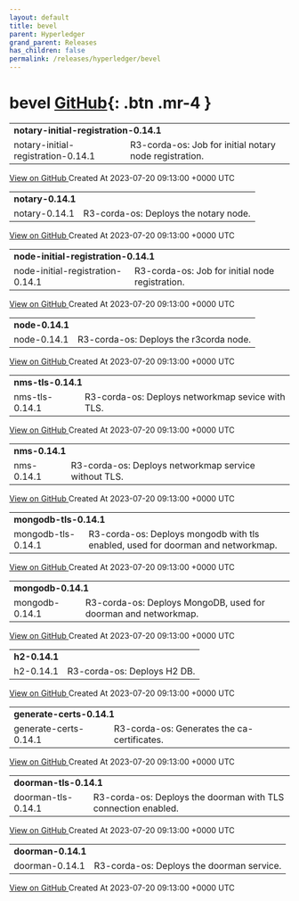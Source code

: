```yaml
---
layout: default
title: bevel
parent: Hyperledger
grand_parent: Releases
has_children: false
permalink: /releases/hyperledger/bevel
---
```


# bevel <span class="fs-3 right-align">[GitHub](https://github.com/hyperledger/bevel){: .btn .mr-4 }</span>


<div>
    <table>
        <tr>
            <td colspan="2">
                <b>
                    notary-initial-registration-0.14.1
                </b>
            </td>
        </tr>
        <tr>
            <td>
                <span class="chip">
                    notary-initial-registration-0.14.1
                </span>
            </td>
            <td>
                R3-corda-os: Job for initial notary node registration.
            </td>
        </tr>
    </table>
    <a href="https://github.com/hyperledger/bevel/releases/tag/notary-initial-registration-0.14.1" class=".btn">
        View on GitHub
    </a>
    <span class="right-align">
        Created At 2023-07-20 09:13:00 +0000 UTC
    </span>
</div>

<div>
    <table>
        <tr>
            <td colspan="2">
                <b>
                    notary-0.14.1
                </b>
            </td>
        </tr>
        <tr>
            <td>
                <span class="chip">
                    notary-0.14.1
                </span>
            </td>
            <td>
                R3-corda-os: Deploys the notary node.
            </td>
        </tr>
    </table>
    <a href="https://github.com/hyperledger/bevel/releases/tag/notary-0.14.1" class=".btn">
        View on GitHub
    </a>
    <span class="right-align">
        Created At 2023-07-20 09:13:00 +0000 UTC
    </span>
</div>

<div>
    <table>
        <tr>
            <td colspan="2">
                <b>
                    node-initial-registration-0.14.1
                </b>
            </td>
        </tr>
        <tr>
            <td>
                <span class="chip">
                    node-initial-registration-0.14.1
                </span>
            </td>
            <td>
                R3-corda-os: Job for initial node registration.
            </td>
        </tr>
    </table>
    <a href="https://github.com/hyperledger/bevel/releases/tag/node-initial-registration-0.14.1" class=".btn">
        View on GitHub
    </a>
    <span class="right-align">
        Created At 2023-07-20 09:13:00 +0000 UTC
    </span>
</div>

<div>
    <table>
        <tr>
            <td colspan="2">
                <b>
                    node-0.14.1
                </b>
            </td>
        </tr>
        <tr>
            <td>
                <span class="chip">
                    node-0.14.1
                </span>
            </td>
            <td>
                R3-corda-os: Deploys the r3corda node.
            </td>
        </tr>
    </table>
    <a href="https://github.com/hyperledger/bevel/releases/tag/node-0.14.1" class=".btn">
        View on GitHub
    </a>
    <span class="right-align">
        Created At 2023-07-20 09:13:00 +0000 UTC
    </span>
</div>

<div>
    <table>
        <tr>
            <td colspan="2">
                <b>
                    nms-tls-0.14.1
                </b>
            </td>
        </tr>
        <tr>
            <td>
                <span class="chip">
                    nms-tls-0.14.1
                </span>
            </td>
            <td>
                R3-corda-os: Deploys networkmap sevice with TLS.
            </td>
        </tr>
    </table>
    <a href="https://github.com/hyperledger/bevel/releases/tag/nms-tls-0.14.1" class=".btn">
        View on GitHub
    </a>
    <span class="right-align">
        Created At 2023-07-20 09:13:00 +0000 UTC
    </span>
</div>

<div>
    <table>
        <tr>
            <td colspan="2">
                <b>
                    nms-0.14.1
                </b>
            </td>
        </tr>
        <tr>
            <td>
                <span class="chip">
                    nms-0.14.1
                </span>
            </td>
            <td>
                R3-corda-os: Deploys networkmap service without TLS.
            </td>
        </tr>
    </table>
    <a href="https://github.com/hyperledger/bevel/releases/tag/nms-0.14.1" class=".btn">
        View on GitHub
    </a>
    <span class="right-align">
        Created At 2023-07-20 09:13:00 +0000 UTC
    </span>
</div>

<div>
    <table>
        <tr>
            <td colspan="2">
                <b>
                    mongodb-tls-0.14.1
                </b>
            </td>
        </tr>
        <tr>
            <td>
                <span class="chip">
                    mongodb-tls-0.14.1
                </span>
            </td>
            <td>
                R3-corda-os: Deploys mongodb with tls enabled, used for doorman and networkmap.
            </td>
        </tr>
    </table>
    <a href="https://github.com/hyperledger/bevel/releases/tag/mongodb-tls-0.14.1" class=".btn">
        View on GitHub
    </a>
    <span class="right-align">
        Created At 2023-07-20 09:13:00 +0000 UTC
    </span>
</div>

<div>
    <table>
        <tr>
            <td colspan="2">
                <b>
                    mongodb-0.14.1
                </b>
            </td>
        </tr>
        <tr>
            <td>
                <span class="chip">
                    mongodb-0.14.1
                </span>
            </td>
            <td>
                R3-corda-os: Deploys MongoDB, used for doorman and networkmap.
            </td>
        </tr>
    </table>
    <a href="https://github.com/hyperledger/bevel/releases/tag/mongodb-0.14.1" class=".btn">
        View on GitHub
    </a>
    <span class="right-align">
        Created At 2023-07-20 09:13:00 +0000 UTC
    </span>
</div>

<div>
    <table>
        <tr>
            <td colspan="2">
                <b>
                    h2-0.14.1
                </b>
            </td>
        </tr>
        <tr>
            <td>
                <span class="chip">
                    h2-0.14.1
                </span>
            </td>
            <td>
                R3-corda-os: Deploys H2 DB.
            </td>
        </tr>
    </table>
    <a href="https://github.com/hyperledger/bevel/releases/tag/h2-0.14.1" class=".btn">
        View on GitHub
    </a>
    <span class="right-align">
        Created At 2023-07-20 09:13:00 +0000 UTC
    </span>
</div>

<div>
    <table>
        <tr>
            <td colspan="2">
                <b>
                    generate-certs-0.14.1
                </b>
            </td>
        </tr>
        <tr>
            <td>
                <span class="chip">
                    generate-certs-0.14.1
                </span>
            </td>
            <td>
                R3-corda-os: Generates the ca-certificates.
            </td>
        </tr>
    </table>
    <a href="https://github.com/hyperledger/bevel/releases/tag/generate-certs-0.14.1" class=".btn">
        View on GitHub
    </a>
    <span class="right-align">
        Created At 2023-07-20 09:13:00 +0000 UTC
    </span>
</div>

<div>
    <table>
        <tr>
            <td colspan="2">
                <b>
                    doorman-tls-0.14.1
                </b>
            </td>
        </tr>
        <tr>
            <td>
                <span class="chip">
                    doorman-tls-0.14.1
                </span>
            </td>
            <td>
                R3-corda-os: Deploys the doorman with TLS connection enabled.
            </td>
        </tr>
    </table>
    <a href="https://github.com/hyperledger/bevel/releases/tag/doorman-tls-0.14.1" class=".btn">
        View on GitHub
    </a>
    <span class="right-align">
        Created At 2023-07-20 09:13:00 +0000 UTC
    </span>
</div>

<div>
    <table>
        <tr>
            <td colspan="2">
                <b>
                    doorman-0.14.1
                </b>
            </td>
        </tr>
        <tr>
            <td>
                <span class="chip">
                    doorman-0.14.1
                </span>
            </td>
            <td>
                R3-corda-os: Deploys the doorman service.
            </td>
        </tr>
    </table>
    <a href="https://github.com/hyperledger/bevel/releases/tag/doorman-0.14.1" class=".btn">
        View on GitHub
    </a>
    <span class="right-align">
        Created At 2023-07-20 09:13:00 +0000 UTC
    </span>
</div>

